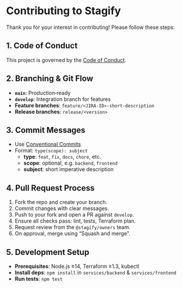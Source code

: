 # Contributing to Stagify

Thank you for your interest in contributing! Please follow these steps:

## 1. Code of Conduct
This project is governed by the [Code of Conduct](CODE_OF_CONDUCT.md).

## 2. Branching & Git Flow
- **`main`**: Production‑ready  
- **`develop`**: Integration branch for features  
- **Feature branches**: `feature/<JIRA-ID>-short-description`  
- **Release branches**: `release/<version>`  

## 3. Commit Messages
- Use [Conventional Commits](https://www.conventionalcommits.org/)  
- Format: `type(scope): subject`  
  - **type**: `feat`, `fix`, `docs`, `chore`, etc.  
  - **scope**: optional, e.g. `backend`, `frontend`  
  - **subject**: short imperative description

## 4. Pull Request Process
1. Fork the repo and create your branch.  
2. Commit changes with clear messages.  
3. Push to your fork and open a PR against `develop`.  
4. Ensure all checks pass: lint, tests, Terraform plan.  
5. Request review from the `@stagify/owners` team.  
6. On approval, merge using “Squash and merge”.

## 5. Development Setup
- **Prerequisites**: Node.js ≥14, Terraform ≥1.3, kubectl  
- **Install deps**: `npm install` in `services/backend` & `services/frontend`  
- **Run tests**: `npm test`  

